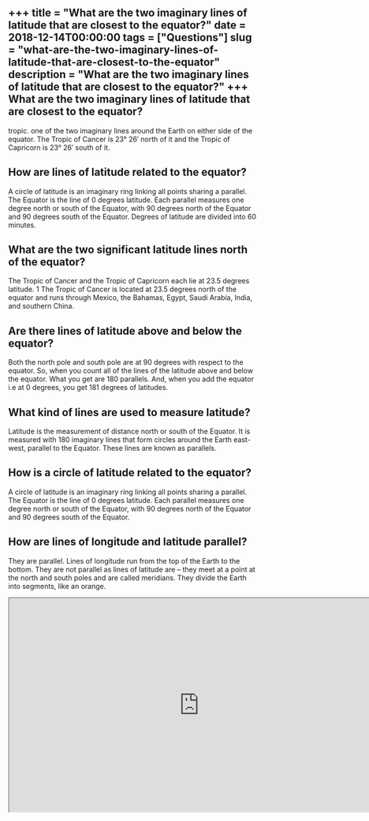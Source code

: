 +++
title = "What are the two imaginary lines of latitude that are closest to the equator?"
date = 2018-12-14T00:00:00
tags = ["Questions"]
slug = "what-are-the-two-imaginary-lines-of-latitude-that-are-closest-to-the-equator"
description = "What are the two imaginary lines of latitude that are closest to the equator?"
+++
What are the two imaginary lines of latitude that are closest to the equator?
-----------------------------------------------------------------------------

tropic. one of the two imaginary lines around the Earth on either side of the equator. The Tropic of Cancer is 23° 26′ north of it and the Tropic of Capricorn is 23° 26′ south of it.

How are lines of latitude related to the equator?
-------------------------------------------------

A circle of latitude is an imaginary ring linking all points sharing a parallel. The Equator is the line of 0 degrees latitude. Each parallel measures one degree north or south of the Equator, with 90 degrees north of the Equator and 90 degrees south of the Equator. Degrees of latitude are divided into 60 minutes.

What are the two significant latitude lines north of the equator?
-----------------------------------------------------------------

The Tropic of Cancer and the Tropic of Capricorn each lie at 23.5 degrees latitude. 1﻿ The Tropic of Cancer is located at 23.5 degrees north of the equator and runs through Mexico, the Bahamas, Egypt, Saudi Arabia, India, and southern China.

Are there lines of latitude above and below the equator?
--------------------------------------------------------

Both the north pole and south pole are at 90 degrees with respect to the equator. So, when you count all of the lines of the latitude above and below the equator. What you get are 180 parallels. And, when you add the equator i.e at 0 degrees, you get 181 degrees of latitudes.

What kind of lines are used to measure latitude?
------------------------------------------------

Latitude is the measurement of distance north or south of the Equator. It is measured with 180 imaginary lines that form circles around the Earth east-west, parallel to the Equator. These lines are known as parallels.

How is a circle of latitude related to the equator?
---------------------------------------------------

A circle of latitude is an imaginary ring linking all points sharing a parallel. The Equator is the line of 0 degrees latitude. Each parallel measures one degree north or south of the Equator, with 90 degrees north of the Equator and 90 degrees south of the Equator.

How are lines of longitude and latitude parallel?
-------------------------------------------------

They are parallel. Lines of longitude run from the top of the Earth to the bottom. They are not parallel as lines of latitude are – they meet at a point at the north and south poles and are called meridians. They divide the Earth into segments, like an orange.

<iframe allow="accelerometer; autoplay; clipboard-write; encrypted-media; gyroscope; picture-in-picture" allowfullscreen="" class="__youtube_prefs__  epyt-is-override  no-lazyload" data-no-lazy="1" data-origheight="433" data-origwidth="770" data-skipgform_ajax_framebjll="" height="433" id="_ytid_87703" loading="lazy" src="https://www.youtube.com/embed/ylbwNtB_8x8?enablejsapi=1&autoplay=0&cc_load_policy=0&cc_lang_pref=&iv_load_policy=1&loop=0&modestbranding=0&rel=1&fs=1&playsinline=0&autohide=2&theme=dark&color=red&controls=1&" title="YouTube player" width="770"></iframe>